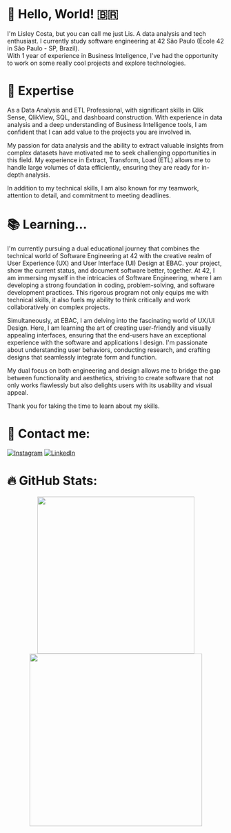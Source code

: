 # 👋 Hello, World! 🇧🇷

I'm Lisley Costa, but you can call me just Lis. A data analysis and tech enthusiast. I currently study software engineering at 42 São Paulo (École 42 in São Paulo - SP, Brazil). </br>
With 1 year of experience in Business Inteligence, I've had the opportunity to work on some really cool projects and explore technologies.

# 🚀 Expertise

As a Data Analysis and ETL Professional, with significant skills in Qlik Sense, QlikView, SQL, and dashboard construction. With experience in data analysis and a deep understanding of Business Intelligence tools, I am confident that I can add value to the projects you are involved in.

My passion for data analysis and the ability to extract valuable insights from complex datasets have motivated me to seek challenging opportunities in this field. My experience in Extract, Transform, Load (ETL) allows me to handle large volumes of data efficiently, ensuring they are ready for in-depth analysis.

In addition to my technical skills, I am also known for my teamwork, attention to detail, and commitment to meeting deadlines. 

# 📚 Learning... 

I'm currently pursuing a dual educational journey that combines the technical world of Software Engineering at 42 with the creative realm of User Experience (UX) and User Interface (UI) Design at EBAC.
your project, show the current status, and document software better, together. 
At 42, I am immersing myself in the intricacies of Software Engineering, where I am developing a strong foundation in coding, problem-solving, and software development practices. This rigorous program not only equips me with technical skills, it also fuels my ability to think critically and work collaboratively on complex projects.

Simultaneously, at EBAC, I am delving into the fascinating world of UX/UI Design. Here, I am learning the art of creating user-friendly and visually appealing interfaces, ensuring that the end-users have an exceptional experience with the software and applications I design. I'm passionate about understanding user behaviors, conducting research, and crafting designs that seamlessly integrate form and function.

My dual focus on both engineering and design allows me to bridge the gap between functionality and aesthetics, striving to create software that not only works flawlessly but also delights users with its usability and visual appeal.

Thank you for taking the time to learn about my skills. 

# 📩 Contact me:
[![Instagram](https://img.shields.io/badge/Instagram-%23E4405F.svg?logo=Instagram&logoColor=white)](https://instagram.com/solismesmo) [![LinkedIn](https://img.shields.io/badge/LinkedIn-%230077B5.svg?logo=linkedin&logoColor=white)](https://linkedin.com/in/lisleycosta)  

# 🔥 GitHub Stats:
<div align=center>
<img src="https://github-readme-stats-wheat-two-53.vercel.app/api?username=solismesmo&theme=dark&hide_border=true&include_all_commits=false&count_private=false"width="364px"/>     <img src="https://github-readme-streak-stats.herokuapp.com/?user=solismesmo&theme=dark&hide_border=true" width="400px"/>
<div/>
